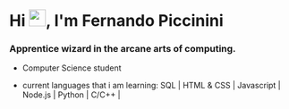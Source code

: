 <h1 align="left">Hi <img src="https://raw.githubusercontent.com/kaueMarques/kaueMarques/master/hi.gif" height="30px">, I'm Fernando Piccinini</h1>
<h3 align="left">Apprentice wizard in the arcane arts of computing.</h3>

- Computer Science student

- current languages that i am learning: SQL | HTML & CSS | Javascript | Node.js | Python | C/C++ | 



